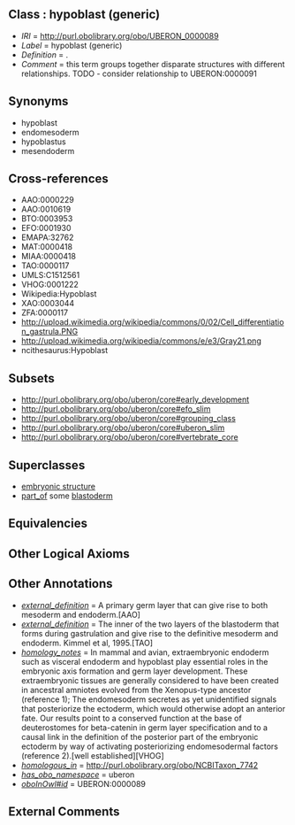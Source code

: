 
## Class : hypoblast (generic)

 * *IRI* = http://purl.obolibrary.org/obo/UBERON_0000089
 * *Label* = hypoblast (generic)
 * *Definition* = .
 * *Comment* = this term groups together disparate structures with different relationships. TODO - consider relationship to UBERON:0000091

## Synonyms

 * hypoblast
 * endomesoderm
 * hypoblastus
 * mesendoderm

## Cross-references

 * AAO:0000229
 * AAO:0010619
 * BTO:0003953
 * EFO:0001930
 * EMAPA:32762
 * MAT:0000418
 * MIAA:0000418
 * TAO:0000117
 * UMLS:C1512561
 * VHOG:0001222
 * Wikipedia:Hypoblast
 * XAO:0003044
 * ZFA:0000117
 * http://upload.wikimedia.org/wikipedia/commons/0/02/Cell_differentiation_gastrula.PNG
 * http://upload.wikimedia.org/wikipedia/commons/e/e3/Gray21.png
 * ncithesaurus:Hypoblast

## Subsets

 * http://purl.obolibrary.org/obo/uberon/core#early_development
 * http://purl.obolibrary.org/obo/uberon/core#efo_slim
 * http://purl.obolibrary.org/obo/uberon/core#grouping_class
 * http://purl.obolibrary.org/obo/uberon/core#uberon_slim
 * http://purl.obolibrary.org/obo/uberon/core#vertebrate_core

## Superclasses

 * [embryonic structure](../../UBERON/50/UBERON_0002050.md)
 * [part_of](../../BFO/50/BFO_0000050.md) some [blastoderm](../../UBERON/50/UBERON_0004750.md)

## Equivalencies


## Other Logical Axioms


## Other Annotations

 * *[external_definition](../../UBPROP/01/UBPROP_0000001.md)* = A primary germ layer that can give rise to both mesoderm and endoderm.[AAO]
 * *[external_definition](../../UBPROP/01/UBPROP_0000001.md)* = The inner of the two layers of the blastoderm that forms during gastrulation and give rise to the definitive mesoderm and endoderm. Kimmel et al, 1995.[TAO]
 * *[homology_notes](../../UBPROP/03/UBPROP_0000003.md)* = In mammal and avian, extraembryonic endoderm such as visceral endoderm and hypoblast play essential roles in the embryonic axis formation and germ layer development. These extraembryonic tissues are generally considered to have been created in ancestral amniotes evolved from the Xenopus-type ancestor (reference 1); The endomesoderm secretes as yet unidentified signals that posteriorize the ectoderm, which would otherwise adopt an anterior fate. Our results point to a conserved function at the base of deuterostomes for beta-catenin in germ layer specification and to a causal link in the definition of the posterior part of the embryonic ectoderm by way of activating posteriorizing endomesodermal factors (reference 2).[well established][VHOG]
 * *[homologous_in](../../core#homologous/in/core#homologous_in.md)* = http://purl.obolibrary.org/obo/NCBITaxon_7742
 * *[has_obo_namespace](../../ce/oboInOwl#hasOBONamespace.md)* = uberon
 * *[oboInOwl#id](../../id/oboInOwl#id.md)* = UBERON:0000089

## External Comments

